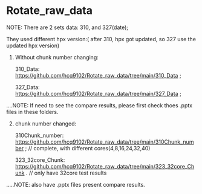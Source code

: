 # Rotate_raw_data

NOTE:
There are 2 sets data: 310, and 327(date);

They used different hpx version:( after 310, hpx got updated, so 327 use the updated hpx version)

1. Without chunk number changing: 

   310_Data: https://github.com/hcq9102/Rotate_raw_data/tree/main/310_Data ;
   
   327_Data: https://github.com/hcq9102/Rotate_raw_data/tree/main/327_Data ;
   
....NOTE:   If need to see the compare results, please first check thoes .pptx files in these folders. 
   
2. chunk number changed:

   310Chunk_number: https://github.com/hcq9102/Rotate_raw_data/tree/main/310Chunk_number ; // complete, with different cores(4,8,16,24,32,40)
                     
                     
   
   323_32core_Chunk: https://github.com/hcq9102/Rotate_raw_data/tree/main/323_32core_Chunk .  // only have 32core test results
                     
   
 .....NOTE: also have .pptx files present compare results.
   
